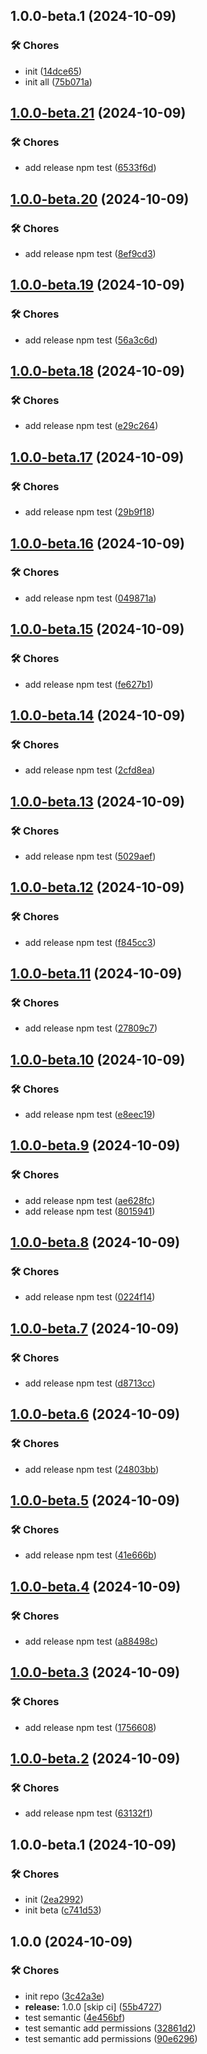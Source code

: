 ## 1.0.0-beta.1 (2024-10-09)


### 🛠️ Chores

* init ([14dce65](https://github.com/AndreyZlobin/vegajs/commit/14dce6531c94df7de2b120f957fb3f93f29617ed))
* init all ([75b071a](https://github.com/AndreyZlobin/vegajs/commit/75b071a6e018153ea1dfd10b8f1482840fa3043a))

## [1.0.0-beta.21](https://github.com/AndreyZlobin/open-kit/compare/1.0.0-beta.20...1.0.0-beta.21) (2024-10-09)


### 🛠️ Chores

* add release npm test ([6533f6d](https://github.com/AndreyZlobin/open-kit/commit/6533f6dee8b20d248238ff4580a15e2c56623221))

## [1.0.0-beta.20](https://github.com/AndreyZlobin/open-kit/compare/1.0.0-beta.19...1.0.0-beta.20) (2024-10-09)


### 🛠️ Chores

* add release npm test ([8ef9cd3](https://github.com/AndreyZlobin/open-kit/commit/8ef9cd3ed474b825d94705143d5e3fa3bfeef66f))

## [1.0.0-beta.19](https://github.com/AndreyZlobin/open-kit/compare/1.0.0-beta.18...1.0.0-beta.19) (2024-10-09)


### 🛠️ Chores

* add release npm test ([56a3c6d](https://github.com/AndreyZlobin/open-kit/commit/56a3c6da99e59bf2fb71c4287c8ad1863dac4d10))

## [1.0.0-beta.18](https://github.com/AndreyZlobin/open-kit/compare/1.0.0-beta.17...1.0.0-beta.18) (2024-10-09)


### 🛠️ Chores

* add release npm test ([e29c264](https://github.com/AndreyZlobin/open-kit/commit/e29c264eaca3b197ba5bbb9dc1941df72b2f1731))

## [1.0.0-beta.17](https://github.com/AndreyZlobin/open-kit/compare/1.0.0-beta.16...1.0.0-beta.17) (2024-10-09)


### 🛠️ Chores

* add release npm test ([29b9f18](https://github.com/AndreyZlobin/open-kit/commit/29b9f18cf8a5ff32b5c1896106d8ca37bea4cb21))

## [1.0.0-beta.16](https://github.com/AndreyZlobin/open-kit/compare/1.0.0-beta.15...1.0.0-beta.16) (2024-10-09)


### 🛠️ Chores

* add release npm test ([049871a](https://github.com/AndreyZlobin/open-kit/commit/049871aa72cb625bd9ec2a8f3569e4f951f0d9de))

## [1.0.0-beta.15](https://github.com/AndreyZlobin/open-kit/compare/1.0.0-beta.14...1.0.0-beta.15) (2024-10-09)


### 🛠️ Chores

* add release npm test ([fe627b1](https://github.com/AndreyZlobin/open-kit/commit/fe627b1ac082fe8a909ca91be3da02e015f99ddd))

## [1.0.0-beta.14](https://github.com/AndreyZlobin/open-kit/compare/1.0.0-beta.13...1.0.0-beta.14) (2024-10-09)


### 🛠️ Chores

* add release npm test ([2cfd8ea](https://github.com/AndreyZlobin/open-kit/commit/2cfd8ea3083e2c2da89407d0aa2dc8f8194b0b5b))

## [1.0.0-beta.13](https://github.com/AndreyZlobin/open-kit/compare/1.0.0-beta.12...1.0.0-beta.13) (2024-10-09)


### 🛠️ Chores

* add release npm test ([5029aef](https://github.com/AndreyZlobin/open-kit/commit/5029aef8908fac48440a47aa5e2b35d9f41bb1c4))

## [1.0.0-beta.12](https://github.com/AndreyZlobin/open-kit/compare/1.0.0-beta.11...1.0.0-beta.12) (2024-10-09)


### 🛠️ Chores

* add release npm test ([f845cc3](https://github.com/AndreyZlobin/open-kit/commit/f845cc346436cef586a3e238036e975a12fc0584))

## [1.0.0-beta.11](https://github.com/AndreyZlobin/open-kit/compare/1.0.0-beta.10...1.0.0-beta.11) (2024-10-09)


### 🛠️ Chores

* add release npm test ([27809c7](https://github.com/AndreyZlobin/open-kit/commit/27809c786b7221bad525e45ad6c1550b14ffd81d))

## [1.0.0-beta.10](https://github.com/AndreyZlobin/open-kit/compare/1.0.0-beta.9...1.0.0-beta.10) (2024-10-09)


### 🛠️ Chores

* add release npm test ([e8eec19](https://github.com/AndreyZlobin/open-kit/commit/e8eec19664325d7448f1338bdeeff51cd758786b))

## [1.0.0-beta.9](https://github.com/AndreyZlobin/open-kit/compare/1.0.0-beta.8...1.0.0-beta.9) (2024-10-09)


### 🛠️ Chores

* add release npm test ([ae628fc](https://github.com/AndreyZlobin/open-kit/commit/ae628fce26600c5c29b5cbee4afb758046303728))
* add release npm test ([8015941](https://github.com/AndreyZlobin/open-kit/commit/80159411a2737704406df497ae5e6f3005852e11))

## [1.0.0-beta.8](https://github.com/AndreyZlobin/open-kit/compare/1.0.0-beta.7...1.0.0-beta.8) (2024-10-09)


### 🛠️ Chores

* add release npm test ([0224f14](https://github.com/AndreyZlobin/open-kit/commit/0224f1455887d444a7dbeee04b4f3ef20c36068b))

## [1.0.0-beta.7](https://github.com/AndreyZlobin/open-kit/compare/1.0.0-beta.6...1.0.0-beta.7) (2024-10-09)


### 🛠️ Chores

* add release npm test ([d8713cc](https://github.com/AndreyZlobin/open-kit/commit/d8713cc0305002ec22e2e3458824209c6b37ab22))

## [1.0.0-beta.6](https://github.com/AndreyZlobin/open-kit/compare/1.0.0-beta.5...1.0.0-beta.6) (2024-10-09)


### 🛠️ Chores

* add release npm test ([24803bb](https://github.com/AndreyZlobin/open-kit/commit/24803bb2f41ee14b68e4b979c995ed3c825eb079))

## [1.0.0-beta.5](https://github.com/AndreyZlobin/open-kit/compare/1.0.0-beta.4...1.0.0-beta.5) (2024-10-09)


### 🛠️ Chores

* add release npm test ([41e666b](https://github.com/AndreyZlobin/open-kit/commit/41e666b3bd49f5cc6808ee063be9fb933deca347))

## [1.0.0-beta.4](https://github.com/AndreyZlobin/open-kit/compare/1.0.0-beta.3...1.0.0-beta.4) (2024-10-09)


### 🛠️ Chores

* add release npm test ([a88498c](https://github.com/AndreyZlobin/open-kit/commit/a88498c824e59bfadf8b37a25df5f532eb45a540))

## [1.0.0-beta.3](https://github.com/AndreyZlobin/open-kit/compare/1.0.0-beta.2...1.0.0-beta.3) (2024-10-09)


### 🛠️ Chores

* add release npm test ([1756608](https://github.com/AndreyZlobin/open-kit/commit/1756608e7e6e107d8eeee6f6b133ad5500eed1c9))

## [1.0.0-beta.2](https://github.com/AndreyZlobin/open-kit/compare/1.0.0-beta.1...1.0.0-beta.2) (2024-10-09)


### 🛠️ Chores

* add release npm test ([63132f1](https://github.com/AndreyZlobin/open-kit/commit/63132f1bee3b1cb6f74e21ca657a1c15fbc3bb26))

## 1.0.0-beta.1 (2024-10-09)


### 🛠️ Chores

* init ([2ea2992](https://github.com/AndreyZlobin/open-kit/commit/2ea29921326bcd4096a319a589fcf344965c98a3))
* init beta ([c741d53](https://github.com/AndreyZlobin/open-kit/commit/c741d53a5d6f07264da6ded1b337978d7cbee6a7))

## 1.0.0 (2024-10-09)


### 🛠️ Chores

* init repo ([3c42a3e](https://github.com/AndreyZlobin/open-kit/commit/3c42a3eb81e204b964f977397423a386ea85b5fa))
* **release:** 1.0.0 [skip ci] ([55b4727](https://github.com/AndreyZlobin/open-kit/commit/55b4727dffb51ee6857ab58dd62116ba411723b9))
* test semantic ([4e456bf](https://github.com/AndreyZlobin/open-kit/commit/4e456bf0d0fa9f00f0f45d637670db6449665bd3))
* test semantic add permissions ([32861d2](https://github.com/AndreyZlobin/open-kit/commit/32861d260af9b44998e00e4eae58138fbe1c4436))
* test semantic add permissions ([90e6296](https://github.com/AndreyZlobin/open-kit/commit/90e6296db461a7b8224b5207665ffc0350616a24))
